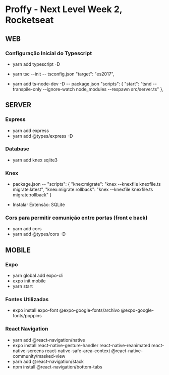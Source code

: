 # Proffy - Next Level Week 2, Rocketseat

## WEB
### Configuração Inicial do Typescript
- yarn add typescript -D

- yarn tsc --init
    -- tsconfig.json
        "target": "es2017",

- yarn add ts-node-dev -D
    -- package.json
        "scripts": {
            "start": "tsnd --transpile-only --ignore-watch node_modules --respawn src/server.ts"
        },

## SERVER
### Express
- yarn add express
- yarn add @types/express -D

### Database
- yarn add knex sqlite3

### Knex
- package.json
    -- "scripts": {
            "knex:migrate": "knex --knexfile knexfile.ts migrate:latest",
            "knex:migrate:rollback": "knex --knexfile knexfile.ts migrate:rollback"
        }

- Instalar Extensão: SQLite

### Cors para permitir comunição entre portas (front e back)
- yarn add cors
- yarn add @types/cors -D

## MOBILE
### Expo
- yarn global add expo-cli
- expo init mobile
- yarn start

### Fontes Utilizadas
- expo install expo-font @expo-google-fonts/archivo @expo-google-fonts/poppins

### React Navigation
- yarn add @react-navigation/native
- expo install react-native-gesture-handler react-native-reanimated react-native-screens react-native-safe-area-context @react-native-community/masked-view
- yarn add @react-navigation/stack
- npm install @react-navigation/bottom-tabs
